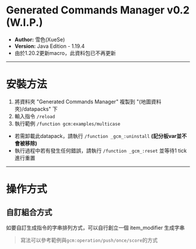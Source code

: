 # Generated Commands Manager v0.2 (W.I.P.)

 
- **Author:** 雪色(XueSe)
- **Version:** Java Edition - 1.19.4
- 由於1.20.2更新macro，此資料包已不再更新

---

# 安裝方法

1. 將資料夾 "Generated Commands Manager" 複製到 "(地圖資料夾)/datapacks" 下
2. 輸入指令 `/reload`
3. 執行範例 `/function gcm:examples/multicase`

- 若需卸載此datapack，請執行 `/function _gcm_:uninstall` **(記分板var並不會被移除)**
- 執行過程中若有發生任何錯誤，請執行 `/function _gcm_:reset` 並等待1 tick進行重置

---

# 操作方式

## 自訂組合方式

如要自訂生成指令的字串排列方式，可以自行創立一個 item_modifier 生成字串

> 寫法可以參考範例與`gcm:operation/push/once/score`的方式
